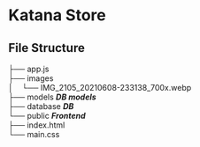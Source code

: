 # Katana Store

## File Structure

  ├── app.js<br>
  ├── images<br>
  │ 	  └── IMG_2105_20210608-233138_700x.webp<br>
  ├── models ***DB models***<br>
  ├── database ***DB***<br>
  └── public ***Frontend***<br>
      ├── index.html<br>
      └── main.css<br>


